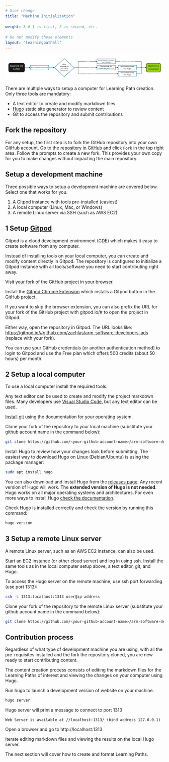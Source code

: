 ```yaml
---
# User change
title: "Machine Initialization"

weight: 3 # 1 is first, 2 is second, etc.

# Do not modify these elements
layout: "learningpathall"
---
```

![alt-text #center](1-machine-init-process.PNG "Machine init process")

There are multiple ways to setup a computer for Learning Path creation. Only three tools are mandatory:
- A text editor to create and modify markdown files
- [Hugo](https://gohugo.io/) static site generator to review content 
- Git to access the repository and submit contributions

## Fork the repository

For any setup, the first step is to fork the GitHub repository into your own GitHub account. Go to the [repository in GitHub](https://github.com/zachlas/arm-software-developers-ads) and click `Fork` in the top right area. Follow the prompts to create a new fork. This provides your own copy for you to make changes without impacting the main repository. 

## Setup a development machine 

Three possible ways to setup a development machine are covered below. Select one that works for you.

1. A Gitpod instance with tools pre-installed (easiest)
2. A local computer (Linux, Mac, or Windows)
3. A remote Linux server via SSH (such as AWS EC2)

## 1 Setup [Gitpod](https://www.gitpod.io/) 

Gitpod is a cloud development environment (CDE) which makes it easy to create software from any computer. 

Instead of installing tools on your local computer, you can create and modify content directly in Gitpod. The repository is configured to initialize a Gitpod instance with all tools/software you need to start contributing right away. 

Visit your fork of the GitHub project in your browser. 

Install the [Gitpod Chrome Extension](https://chrome.google.com/webstore/detail/gitpod-always-ready-to-co/dodmmooeoklaejobgleioelladacbeki) which installs a Gitpod button in the GitHub project. 

If you want to skip the browser extension, you can also prefix the URL for your fork of the GitHub project with gitpod.io/# to open the project in Gitpod.

Either way, open the repository in Gitpod. The URL looks like: https://gitpod.io/#github.com/zachlas/arm-software-developers-ads (replace with your fork).

You can use your GitHub credentials (or another authentication method) to login to Gitpod and use the Free plan which offers 500 credits (about 50 hours) per month. 

## 2 Setup a local computer

To use a local computer install the required tools. 

Any text editor can be used to create and modify the project markdown files. Many developers use [Visual Studio Code](https://code.visualstudio.com/), but any text editor can be used. 

[Install git](https://git-scm.com/book/en/v2/Getting-Started-Installing-Git) using the documentation for your operating system. 

Clone your fork of the repository to your local machine (substitute your github account name in the command below):
```bash
git clone https://github.com/<your-github-account-name>/arm-software-developers-ads
```

Install Hugo to review how your changes look before submitting. The easiest way to download Hugo on Linux (Debian/Ubuntu) is using the package manager:
```bash
sudo apt install hugo
```

You can also download and install Hugo from the [releases page](https://github.com/gohugoio/hugo/releases). Any recent version of Hugo will work. The **extended version of Hugo is not needed**. Hugo works on all major operating systems and architectures. For even more ways to install Hugo [check the documentation](https://gohugo.io/getting-started/installing).

Check Hugo is installed correctly and check the version by running this command:
```bash
hugo version
```

## 3 Setup a remote Linux server

A remote Linux server, such as an AWS EC2 instance, can also be used. 

Start an EC2 instance (or other cloud server) and log in using ssh. Install the same tools as in the local computer setup above, a text editor, git, and Hugo. 

To access the Hugo server on the remote machine, use ssh port forwarding (use port 1313):

```bash
ssh -L 1313:localhost:1313 user@ip-address
```

Clone your fork of the repository to the remote Linux server (substitute your github account name in the command below):
```bash
git clone https://github.com/<your-github-account-name>/arm-software-developers-ads
```

## Contribution process

Regardless of what type of development machine you are using, with all the pre-requisites installed and the fork the repository cloned, you are new ready to start contributing content. 

The content creation process consists of editing the markdown files for the Learning Paths of interest and viewing the changes on your computer using Hugo. 

Run hugo to launch a development version of website on your machine.

```bash
hugo server
```

Hugo server will print a message to connect to port 1313

```console
Web Server is available at //localhost:1313/ (bind address 127.0.0.1)
```

Open a browser and go to http://localhost:1313 

Iterate editing markdown files and viewing the results on the local Hugo server.

The next section will cover how to create and format Learning Paths. 
